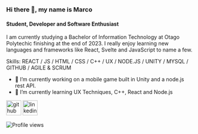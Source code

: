 ### Hi there 👋, my name is Marco
#### Student, Developer and Software Enthusiast 
I am currently studying a Bachelor of Information Technology at Otago Polytechic finishing at the end of 2023. I really enjoy learning new languages and frameworks like React, Svelte and JavaScript to name a few.

Skills: REACT / JS / HTML / CSS / C++ / UX / NODE.JS / UNITY / MYSQL / GITHUB / AGILE & SCRUM

- 🔭 I’m currently working on a mobile game built in Unity and  a node.js rest API. 
- 🌱 I’m currently learning UX Techniques, C++, React and Node.js 


[<img src='https://cdn.jsdelivr.net/npm/simple-icons@3.0.1/icons/github.svg' alt='github' height='40'>](https://github.com/marcokoen)  [<img src='https://cdn.jsdelivr.net/npm/simple-icons@3.0.1/icons/linkedin.svg' alt='linkedin' height='40'>](https://www.linkedin.com/in/marco-koen-68b96a1a1/)  

![Profile views](https://gpvc.arturio.dev/marcokoen)  

